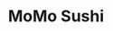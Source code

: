 ---
layout: place
title: "MoMo Sushi"
permalink: /washington/mill-creek/momo-sushi.html
stateAbbr: WA
stateName: Washington
cityName: Mill Creek
place_id: ChIJv-y_9JAFkFQR3lgKB5AsWHA
photos:
  - name: >-
      places/ChIJv-y_9JAFkFQR3lgKB5AsWHA/photos/AeeoHcI6vxQ6_SUkiS9y7ENMuZqtUeHLyVeSSl1ubDWXgE82KRQ5CoUJRFDVcv4cR3QcpirGDXhh4ZNLspkjLs1cAeHMEtWO6Uivxs13-2xgV-qjgzFLpXXd6fHudpn5ZeBxi9DQZRjEccbVWmnjFMYxoq4Gti7D7_jHDALiGDCSUfkB4aAPzkW5x9zKqezjeyZ8jQMj6rL7RXzEImlQ0BLhfcMoswsJtSeG6dW62KNdNIhO5tQg92UWFi4OCQ81BsT6-DsvVawi29KGSPDS2it_0ut2onHMhv9pjudT1PsLQN6NcQ
    widthPx: 1536
    heightPx: 2048
    authorAttributions:
      - displayName: MoMo Sushi
        uri: https://maps.google.com/maps/contrib/101543844017984885220
        photoUri: >-
          https://lh3.googleusercontent.com/a-/ALV-UjWD2oJLp-CzBHfV1waU-UqcKwFRMwy7IIeuQLFcJEJl2TN305Bm=s100-p-k-no-mo
    flagContentUri: >-
      https://www.google.com/local/imagery/report/?cb_client=maps_api_places.places_api&image_key=!1e10!2sAF1QipNu1yD11sBzSSGQ8Imr9eRtDGCi8OTu-jd8uwSr&hl=en-US
    googleMapsUri: >-
      https://www.google.com/maps/place//data=!3m4!1e2!3m2!1sAF1QipNu1yD11sBzSSGQ8Imr9eRtDGCi8OTu-jd8uwSr!2e10!4m2!3m1!1s0x54900590f4bfecbf:0x70582c90070a58de
  - name: >-
      places/ChIJv-y_9JAFkFQR3lgKB5AsWHA/photos/AeeoHcLZvDrVkUFXTbmrjbSoy8lQzrWS7DBbw88ABZ8f2cLi8X0BeHIy73RpIrNJ_9zV6nRAv1TTZEwW6bW_V_-ZoRqFQuXzgX1dyVcKXjXJbqjLoSxB-hbcU74YP3qbtJM6nYxZ4WnFrVOBB5kQfjfCmDyiAMF76hw2Xyub0f5CJkTbSL7u-hNnSWf5cfXFL2Wnc6IZlR-I6L1PuLkTCw2OyiD58gYRtLSWyYC3gWtTB5D3BSn3zy8Fnma0gn_THhXdD946QFXlbJa3A7SxXqgTULVofJgVwVje6KYaKtLZKhN7dQ
    widthPx: 3024
    heightPx: 1702
    authorAttributions:
      - displayName: MoMo Sushi
        uri: https://maps.google.com/maps/contrib/101543844017984885220
        photoUri: >-
          https://lh3.googleusercontent.com/a-/ALV-UjWD2oJLp-CzBHfV1waU-UqcKwFRMwy7IIeuQLFcJEJl2TN305Bm=s100-p-k-no-mo
    flagContentUri: >-
      https://www.google.com/local/imagery/report/?cb_client=maps_api_places.places_api&image_key=!1e10!2sAF1QipOmi_rrBFLvccTWzzyU29WSz93Cke8wG6Rfz2Jg&hl=en-US
    googleMapsUri: >-
      https://www.google.com/maps/place//data=!3m4!1e2!3m2!1sAF1QipOmi_rrBFLvccTWzzyU29WSz93Cke8wG6Rfz2Jg!2e10!4m2!3m1!1s0x54900590f4bfecbf:0x70582c90070a58de
  - name: >-
      places/ChIJv-y_9JAFkFQR3lgKB5AsWHA/photos/AeeoHcJfHf__qyeB2ItMNU-XMbaYIh0OoiafEe7hWLzJ1OeRw-tTMwCtxO-guNbs3IE2160MZXcaf9HGJtfIUnEV7CUChXrr9d6995uqUGBkwU-Zihx05y-ufmit-u8IDAlBA6WwUPfo2KLIW0Of18Po_sjptSMD49jSQWu8qYSyis4yr0e4xW6ighLsIpOUU7AV68wS_0C0fg3m3QNyevCf-c2uMtqvux_K62C1DkNli7NCY6CTLYA2OEWM3IzTbX-OVVzE7asxI8pfaHdCOxJXzcFehx6zs89vRDjrZxKZjd2ooIkrCSQ_jNOkTk2r_wU0857qZbqGCaiT484PnuhbhPXR1n-vdryV7CaaqSyVIe0RK2rN8dEgagoaOuVrMlRel3zHjCfHEmcOnyLyPJqdNC4Uoy5CqRKQWiB18BFrODr5Bg
    widthPx: 4000
    heightPx: 3000
    authorAttributions:
      - displayName: Walker Brooks
        uri: https://maps.google.com/maps/contrib/116436913797651289193
        photoUri: >-
          https://lh3.googleusercontent.com/a-/ALV-UjUEuG7m_y0P1rAobX6rpxC48k7AEENy-Ckbcm05VrBE4xnEJJYpGw=s100-p-k-no-mo
    flagContentUri: >-
      https://www.google.com/local/imagery/report/?cb_client=maps_api_places.places_api&image_key=!1e10!2sCIHM0ogKEICAgIDvnenDHQ&hl=en-US
    googleMapsUri: >-
      https://www.google.com/maps/place//data=!3m4!1e2!3m2!1sCIHM0ogKEICAgIDvnenDHQ!2e10!4m2!3m1!1s0x54900590f4bfecbf:0x70582c90070a58de
  - name: >-
      places/ChIJv-y_9JAFkFQR3lgKB5AsWHA/photos/AeeoHcJokW8xkSvsQ_X4iwAwOaCBgxVGTIVz4KZYoVVU24Sze9NIjcb0gLu3AsVJP8qjKDgW0P-wNGoI5OzbOfq3csWJkBcXEL4xzuC-Bj-5JMa1R0rXvXDhSrlrwrUJqD6g5mzhREkHTdiDdQDc2vU9qbmt03FDSxjh1T8Jo36HzZiv9CXEXRVgt9FSe6_WSIhTAfUwSWrKoWPy-DipyuDhBSC6zSdlzkcTgcou1t_xRzf2BiTvnD_EGVs7sNQhFiSB9iRTkB3oNJW2p13YtfmwTQS_qFI8tV-_OsDalx0lMZjQxokk_-5HLjXYxTM7NwqvtjxC5DIJcQVijnBRUkXNa9kK5IYSCRX13HKs-wP7JecPK5BFXKTGbJGx7rZfU2UD7DjBlXbqjQKHd8zp0bQ9iM144RXN65ej6a5l6Hx6T-axqelh
    widthPx: 3000
    heightPx: 4000
    authorAttributions:
      - displayName: Walker Brooks
        uri: https://maps.google.com/maps/contrib/116436913797651289193
        photoUri: >-
          https://lh3.googleusercontent.com/a-/ALV-UjUEuG7m_y0P1rAobX6rpxC48k7AEENy-Ckbcm05VrBE4xnEJJYpGw=s100-p-k-no-mo
    flagContentUri: >-
      https://www.google.com/local/imagery/report/?cb_client=maps_api_places.places_api&image_key=!1e10!2sCIHM0ogKEICAgICvh-HHsQE&hl=en-US
    googleMapsUri: >-
      https://www.google.com/maps/place//data=!3m4!1e2!3m2!1sCIHM0ogKEICAgICvh-HHsQE!2e10!4m2!3m1!1s0x54900590f4bfecbf:0x70582c90070a58de
  - name: >-
      places/ChIJv-y_9JAFkFQR3lgKB5AsWHA/photos/AeeoHcJRNJ_OtTqVRXxValtSrRmiBCeqemnv8hMBjg83ampQYgJNh8N_qUvrI7I2ObJIoQHlWdKt7TwpfZavJ3J1s5C5b_KBy_fWCgsfFuMj_G-MJK6a3HaISBNlF2Hr90dv96jtwtk-yew1siM9C2VY_KrIumbCohtuxNUNwTvDQERmiGLjTHV1jDZnnaAT1XieAxxacat0m2c5m9tfRGfYygZJcTe0br6bIdcXSsZitfoaivUu5N0qKPSSq3C5H7L_EBNAJzqnfkjzkHKrnB-FhnFnzSkMz1A4EITHdJURZuTdBNiJmzF6T0ethTAHFih5x0uUyGohyvlPvmo35DjIBUfdRW8R6-YMgssL_ct2Apzc5kVxops5p4o8keC3Yo-lfhh04-GEn9OZcIcooWOBTYIoEuO2loiS0XKMbPdvVXvy43lV
    widthPx: 1848
    heightPx: 4000
    authorAttributions:
      - displayName: Nusara T
        uri: https://maps.google.com/maps/contrib/101668088247857235429
        photoUri: >-
          https://lh3.googleusercontent.com/a/ACg8ocKb-EG73ZpyC05si9CKbQZF4uQAOcShvP8vqNshBDM-i-eYew=s100-p-k-no-mo
    flagContentUri: >-
      https://www.google.com/local/imagery/report/?cb_client=maps_api_places.places_api&image_key=!1e10!2sCIHM0ogKEICAgIDBve3sgQE&hl=en-US
    googleMapsUri: >-
      https://www.google.com/maps/place//data=!3m4!1e2!3m2!1sCIHM0ogKEICAgIDBve3sgQE!2e10!4m2!3m1!1s0x54900590f4bfecbf:0x70582c90070a58de
  - name: >-
      places/ChIJv-y_9JAFkFQR3lgKB5AsWHA/photos/AeeoHcIjJ6LqQhIAh7h1ms_1IDRucBXbAAzM64DVMhEn8bh7R4Hvp0gVpA89h8Z-fob-OW5603RgftQu1iKW2fsge68kWkGH9L5mjIsd9Zbp6Mmj5XAdgOjLuRMdMaP3LdI_Su2ajZbhWoulpFSimSpQ7iXT2bHPGqQBlxq1tW1tSw5WK_3IqE_HWIbEKMlPVPcfmV0VB02St7a701fiTkxGHHfP2biDeAnF_ddgIpR8hfOo53T1RMk9Yu3vufnPnZSV6CF1I6zA8y1_wr5107pelTBssAmWsZgcX0uYUWxOAp9e_w
    widthPx: 4032
    heightPx: 3024
    authorAttributions:
      - displayName: MoMo Sushi
        uri: https://maps.google.com/maps/contrib/101543844017984885220
        photoUri: >-
          https://lh3.googleusercontent.com/a-/ALV-UjWD2oJLp-CzBHfV1waU-UqcKwFRMwy7IIeuQLFcJEJl2TN305Bm=s100-p-k-no-mo
    flagContentUri: >-
      https://www.google.com/local/imagery/report/?cb_client=maps_api_places.places_api&image_key=!1e10!2sAF1QipOpRdHCL3vZ6K3Ow3Vo0w2J2DpvudEqwcur8oPG&hl=en-US
    googleMapsUri: >-
      https://www.google.com/maps/place//data=!3m4!1e2!3m2!1sAF1QipOpRdHCL3vZ6K3Ow3Vo0w2J2DpvudEqwcur8oPG!2e10!4m2!3m1!1s0x54900590f4bfecbf:0x70582c90070a58de
  - name: >-
      places/ChIJv-y_9JAFkFQR3lgKB5AsWHA/photos/AeeoHcLiiBYgrzv1qWjLEbj4W2j6NEYIQ5ty092jjO1hV1Yw_Rguoqe-13Ul02dqQY3UfyGw7n8CS_Gm8RD6S6y-S1yQj47PLXCyABplgxgtSjVvImJVuG8i-7AfCh3EuLB66feTW9dyHgxPWsaniqNYu3vdTf8izyHnV79WpYariI1YFtztov9VGbTDskQGiFQib_cP7FVr7JKnheAVyb9qFs1Nj8U1KoGbseH7-mKJUnpY1tZ9iQNpludWORcvD5qxrfJy7prdd26MleKHK20hBSUR_b0CjVEzHyrspfc89ZTDMsqEpDdGjfKRp6BjC5NWzPvdOP-VQllD4BQyOip5L4QDe8vFjnj2dkrUEisieIW9gTx1mii1PdlnZ2gRtaTRBrJlYuv09V2xc4IHbN9AVyhaG1RDwGWQmnbvbMpohAyMu3U
    widthPx: 3072
    heightPx: 4080
    authorAttributions:
      - displayName: Tara Miller
        uri: https://maps.google.com/maps/contrib/116677196905701855840
        photoUri: >-
          https://lh3.googleusercontent.com/a-/ALV-UjWXBZd5zt-XqW9fJZhDOZGJcCnYHLaAVd7lGhEVntxhCV-At0yx=s100-p-k-no-mo
    flagContentUri: >-
      https://www.google.com/local/imagery/report/?cb_client=maps_api_places.places_api&image_key=!1e10!2sCIHM0ogKEICAgICxy8GfzgE&hl=en-US
    googleMapsUri: >-
      https://www.google.com/maps/place//data=!3m4!1e2!3m2!1sCIHM0ogKEICAgICxy8GfzgE!2e10!4m2!3m1!1s0x54900590f4bfecbf:0x70582c90070a58de
  - name: >-
      places/ChIJv-y_9JAFkFQR3lgKB5AsWHA/photos/AeeoHcJRsmsspDhLWXy25tih_4GVX_gfOOa_3gTLhYBlTKJ7Q-AxQCJkBX3wk1fNbd5ijGF_F7PrncmCMQOFsW1_fJHXWrnuQSeKQLHeFAqkyoWv_5hVkClG9NNHe2b6pGZZL9o4F6HAEPDcq0MuvA9idf6-nYg2C89CySarLcBRVbRjbtdZOAs8CyE-B_zib1hUO6ivxRfuCwBBknfSREOo1p1gef6YAk9V9ifC-1bP9mmWbxkj-__FWztDhV9_DzASaHh-QQ5BxnstES9Vf089J6ZzRgM0PPPsJfECJqdySziqiQ
    widthPx: 4032
    heightPx: 3024
    authorAttributions:
      - displayName: MoMo Sushi
        uri: https://maps.google.com/maps/contrib/101543844017984885220
        photoUri: >-
          https://lh3.googleusercontent.com/a-/ALV-UjWD2oJLp-CzBHfV1waU-UqcKwFRMwy7IIeuQLFcJEJl2TN305Bm=s100-p-k-no-mo
    flagContentUri: >-
      https://www.google.com/local/imagery/report/?cb_client=maps_api_places.places_api&image_key=!1e10!2sAF1QipN3awkOrs73y1XMxeI7B0TXQeX-R-q7KLoBAKx9&hl=en-US
    googleMapsUri: >-
      https://www.google.com/maps/place//data=!3m4!1e2!3m2!1sAF1QipN3awkOrs73y1XMxeI7B0TXQeX-R-q7KLoBAKx9!2e10!4m2!3m1!1s0x54900590f4bfecbf:0x70582c90070a58de
  - name: >-
      places/ChIJv-y_9JAFkFQR3lgKB5AsWHA/photos/AeeoHcI1gGaubaWCpxYo-CinD-5SnbdOR62TkTku0hjbOq47vA1aLlTnFj7iwaNxIl1wN81wfPFpN5h6EIEY4aTQYgUY4Bkn_xG8E81c6V_BCY2KxtCDjcs4kazfB_LjGQEW2GT8H6WmFzlgldRcus6abXd0T0Fryj6_nbX4H4IaCmTM0PmmMA2P8koPU_sO97yETBxB5QtccXM7ybq4tL9tcfdb1jfXjSX8fxNyD1EJMbQ180EfHgYDsSdMWAl0jNA2tTdTLLpAzNy6B6PCYFPHzbcI2dssszU3aL09ixPj-q1rkg
    widthPx: 4032
    heightPx: 3024
    authorAttributions:
      - displayName: MoMo Sushi
        uri: https://maps.google.com/maps/contrib/101543844017984885220
        photoUri: >-
          https://lh3.googleusercontent.com/a-/ALV-UjWD2oJLp-CzBHfV1waU-UqcKwFRMwy7IIeuQLFcJEJl2TN305Bm=s100-p-k-no-mo
    flagContentUri: >-
      https://www.google.com/local/imagery/report/?cb_client=maps_api_places.places_api&image_key=!1e10!2sAF1QipNCjZyk4uN_pDAUsvKGcY87fV5E-1zsrIv20NFb&hl=en-US
    googleMapsUri: >-
      https://www.google.com/maps/place//data=!3m4!1e2!3m2!1sAF1QipNCjZyk4uN_pDAUsvKGcY87fV5E-1zsrIv20NFb!2e10!4m2!3m1!1s0x54900590f4bfecbf:0x70582c90070a58de
  - name: >-
      places/ChIJv-y_9JAFkFQR3lgKB5AsWHA/photos/AeeoHcI5G2qcnbNua9E9MY52PLHHheB33_CjgwNGwtZ8GsG4J4Ao_PLYmyntuNuh0vT1Lgy_BGAnLlRJ-yjFWS1fxC91iJD1Oi7YboTzq6iguq7BrFLMKdDjz00D-3hIA8q0xdjrISXiMIFzphmaCMEi9r5UsjSPQAeJuXIKuuKPzkaCoYBZUMxBsSHuM0rHqsQf_8slBcBv33xff29qeKP5oPNNM_MHs6ixkVCu8J-8sS9gr_y9yeIs2szoIYfXOGpvNw-oFIIg5heckg71-VatPdo3UzVE1n3ihXA89tMfCnyNPAz_cLyZe-RYdkB4FI6ZFZFDsL2WP8_70fvSSJQ8IzD1X5JqehsLHvxZyegte4L9JqyR-NV54-MUaGzoUcp1Y7UXcmhr5Y612tOMjbhxsInG6msNPlD9W85mqB4V6RRhqB60
    widthPx: 3000
    heightPx: 4000
    authorAttributions:
      - displayName: Walker Brooks
        uri: https://maps.google.com/maps/contrib/116436913797651289193
        photoUri: >-
          https://lh3.googleusercontent.com/a-/ALV-UjUEuG7m_y0P1rAobX6rpxC48k7AEENy-Ckbcm05VrBE4xnEJJYpGw=s100-p-k-no-mo
    flagContentUri: >-
      https://www.google.com/local/imagery/report/?cb_client=maps_api_places.places_api&image_key=!1e10!2sCIHM0ogKEICAgICvh-GHnwE&hl=en-US
    googleMapsUri: >-
      https://www.google.com/maps/place//data=!3m4!1e2!3m2!1sCIHM0ogKEICAgICvh-GHnwE!2e10!4m2!3m1!1s0x54900590f4bfecbf:0x70582c90070a58de
address: '15603 Main St #102, Mill Creek, WA 98012, USA'
street: '15603 Main St #102'
city: Mill Creek
state: WA
zip: '98012'
country: USA
neighborhood: null
latitude: '47.856450'
longitude: '-122.220611'
accessibility_options:
  wheelchairAccessibleParking: true
  wheelchairAccessibleEntrance: true
  wheelchairAccessibleRestroom: true
  wheelchairAccessibleSeating: true
business_status: OPERATIONAL
name: MoMo Sushi
google_maps_links:
  directionsUri: >-
    https://www.google.com/maps/dir//''/data=!4m7!4m6!1m1!4e2!1m2!1m1!1s0x54900590f4bfecbf:0x70582c90070a58de!3e0
  placeUri: https://maps.google.com/?cid=8095269327303497950
  writeAReviewUri: >-
    https://www.google.com/maps/place//data=!4m3!3m2!1s0x54900590f4bfecbf:0x70582c90070a58de!12e1
  reviewsUri: >-
    https://www.google.com/maps/place//data=!4m4!3m3!1s0x54900590f4bfecbf:0x70582c90070a58de!9m1!1b1
  photosUri: >-
    https://www.google.com/maps/place//data=!4m3!3m2!1s0x54900590f4bfecbf:0x70582c90070a58de!10e5
primary_type: Sushi Restaurant
opening_hours:
  regular: null
  current: null
secondary_opening_hours:
  regular:
    weekdayDescriptions: null
    type: null
  current:
    weekdayDescriptions: null
    type: null
phone: (425) 225-6590
price_level: PRICE_LEVEL_MODERATE
price_range: null
rating: '4.5'
rating_count: 439
website: http://momosushimillcreek.com/
description: null
reviews: null
parking_options: null
payment_options: null
allow_dogs: null
curbside_pickup: null
delivery: null
dine_in: null
good_for_children: null
good_for_groups: null
good_for_sports: null
live_music: null
menu_for_children: null
outdoor_seating: null
reservable: null
restroom: null
serves_beer: null
serves_breakfast: null
serves_brunch: null
serves_cocktails: null
serves_coffee: null
serves_dinner: null
serves_dessert: null
serves_lunch: null
serves_vegetarian_food: null
serves_wine: null
takeout: null

---